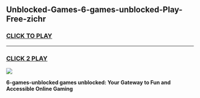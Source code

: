 
## Unblocked-Games-6-games-unblocked-Play-Free-zichr
<h3>
<a href="https://premium76.site?title=6-games-unblocked&ref=15A">CLICK TO PLAY</a></h3>
<hr>

<h3>
<a href="https://premium76.site?title=6-games-unblocked&ref=15A">CLICK 2 PLAY</a>
  
</h3>

<a href="https://premium76.site?title=6-games-unblocked&ref=15A"><img src="https://clearcache.store/games.png"></a>


**6-games-unblocked games unblocked: Your Gateway to Fun and Accessible Online Gaming**
